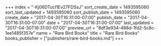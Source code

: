 +++
index = "-Kj06DTucI1Ev27FDSsJ"
sort_create_date = 1493595060
sort_last_updated = 1493595060
sort_publish_date = 1493595060
create_date = "2017-04-30T16:31:00-07:00"
publish_date = "2017-04-30T16:31:00-07:00"
date = "2017-04-30T16:31:00-07:00"
last_updated = "2017-04-30T16:31:00-07:00"
preview_url = "8df3e934-488d-1fd2-5c8c-1ee1485f357e"
name = "Rare Bird Books"
title = "Rare Bird Books"
books_publisher = ["publishers/rare-bird-books.md"]
+++
